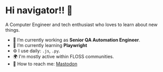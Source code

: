 # Hi navigator!! :wave:

A Computer Engineer and tech enthusiast who loves to learn about new things.

- 🔭 I’m currently working as __Senior QA Automation Engineer__.
- 🌱 I’m currently learning __Playwright__
- ⚙️ I use daily: `.js`, `.py`.
- 🌍 I'm mostly active within FLOSS communities.
- 💬 How to reach me: [Mastodon](https://rebel.ar/@srmorita 'Mastodon account')
